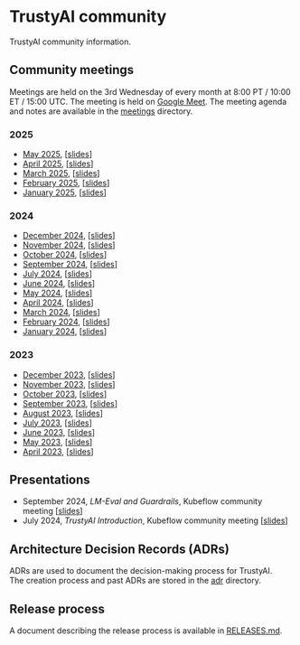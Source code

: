 # TrustyAI community

TrustyAI community information.

## Community meetings

Meetings are held on the 3rd Wednesday of every month at 8:00 PT / 10:00 ET / 15:00 UTC. The meeting is held on [Google Meet](meet.google.com/pwb-trdw-tsq). The meeting agenda and notes are available in the [meetings](meetings) directory.

### 2025

- [May 2025](meetings/2025-05), [[slides](meetings/2025-05/2025-05-slides.pdf)]
- [April 2025](meetings/2025-04), [[slides](meetings/2025-04/2025-04-slides.pdf)]
- [March 2025](meetings/2025-03), [[slides](meetings/2025-03/2025-03-slides.pdf)]
- [February 2025](meetings/2025-02), [[slides](meetings/2025-02/2025-02-slides.pdf)]
- [January 2025](meetings/2025-01), [[slides](meetings/2025-01/2025-01-slides.pdf)]

### 2024

- [December 2024](meetings/2024-12), [[slides](meetings/2024-12/2024-12-slides.pdf)]
- [November 2024](meetings/2024-11), [[slides](meetings/2024-11/2024-11-slides.pdf)]
- [October 2024](meetings/2024-10), [[slides](meetings/2024-10/2024-10-slides.pdf)]
- [September 2024](meetings/2024-09), [[slides](meetings/2024-09/2024-09-slides.pdf)]
- [July 2024](meetings/2024-07), [[slides](meetings/2024-07/2024-07-slides.pdf)]
- [June 2024](meetings/2024-06), [[slides](meetings/2024-06/2024-06-slides.pdf)]
- [May 2024](meetings/2024-05), [[slides](meetings/2024-05/2024-05-slides.pdf)]
- [April 2024](meetings/2024-04), [[slides](meetings/2024-04/2024-04-slides.pdf)]
- [March 2024](meetings/2024-03), [[slides](meetings/2024-03/2024-03-slides.pdf)]
- [February 2024](meetings/2024-02), [[slides](meetings/2024-02/2024-02-slides.pdf)]
- [January 2024](meetings/2024-01), [[slides](meetings/2024-01/2024-01-slides.pdf)]


### 2023
- [December 2023](meetings/2023-12), [[slides](meetings/2023-12/2023-12-slides.pdf)]
- [November 2023](meetings/2023-11), [[slides](meetings/2023-11/2023-11-slides.pdf)]
- [October 2023](meetings/2023-10), [[slides](meetings/2023-10/2023-10-slides.pdf)]
- [September 2023](meetings/2023-09), [[slides](meetings/2023-09/2023-09-slides.pdf)]
- [August 2023](meetings/2023-08), [[slides](meetings/2023-08/2023-08-slides.pdf)]
- [July 2023](meetings/2023-07), [[slides](meetings/2023-07/2023-07-slides.pdf)]
- [June 2023](meetings/2023-06), [[slides](meetings/2023-06/2023-06-slides.pdf)]
- [May 2023](meetings/2023-05), [[slides](meetings/2023-05/2023-05-slides.pdf)]
- [April 2023](meetings/2023-04), [[slides](meetings/2023-04/2023-04-slides.pdf)]

## Presentations

- September 2024, _LM-Eval and Guardrails_, Kubeflow community meeting [[slides](presentations/2024-09-kubeflow-lm-eval-guardrails.pdf)]
- July 2024, _TrustyAI Introduction_, Kubeflow community meeting [[slides](presentations/2024-07-kubeflow-community-meeting.pdf)]

## Architecture Decision Records (ADRs)

ADRs are used to document the decision-making process for TrustyAI.  
The creation process and past ADRs are stored in the [adr](adr) directory.

## Release process

A document describing the release process is available in [RELEASES.md](RELEASES.md).